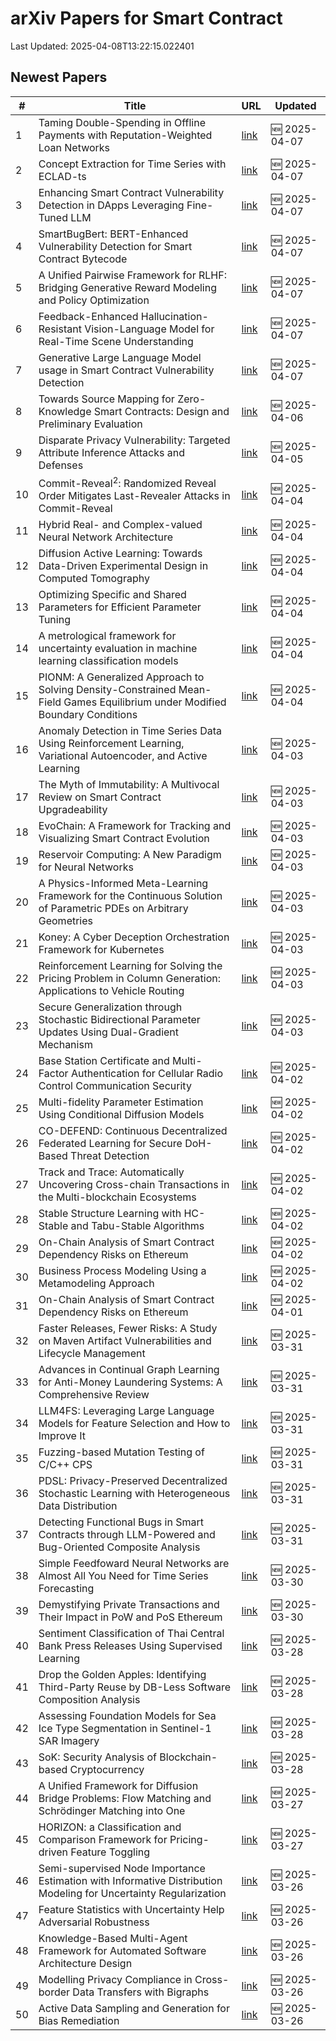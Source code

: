 # arXiv Papers for Smart Contract

Last Updated: 2025-04-08T13:22:15.022401

## Newest Papers

|\#|Title|URL|Updated|
|---|---|---|---|
|1|Taming Double-Spending in Offline Payments with Reputation-Weighted Loan Networks|[link](http://arxiv.org/abs/2504.05143v1)|🆕 2025-04-07|
|2|Concept Extraction for Time Series with ECLAD-ts|[link](http://arxiv.org/abs/2504.05024v1)|🆕 2025-04-07|
|3|Enhancing Smart Contract Vulnerability Detection in DApps Leveraging Fine-Tuned LLM|[link](http://arxiv.org/abs/2504.05006v1)|🆕 2025-04-07|
|4|SmartBugBert: BERT-Enhanced Vulnerability Detection for Smart Contract Bytecode|[link](http://arxiv.org/abs/2504.05002v1)|🆕 2025-04-07|
|5|A Unified Pairwise Framework for RLHF: Bridging Generative Reward Modeling and Policy Optimization|[link](http://arxiv.org/abs/2504.04950v1)|🆕 2025-04-07|
|6|Feedback-Enhanced Hallucination-Resistant Vision-Language Model for Real-Time Scene Understanding|[link](http://arxiv.org/abs/2504.04772v1)|🆕 2025-04-07|
|7|Generative Large Language Model usage in Smart Contract Vulnerability Detection|[link](http://arxiv.org/abs/2504.04685v1)|🆕 2025-04-07|
|8|Towards Source Mapping for Zero-Knowledge Smart Contracts: Design and Preliminary Evaluation|[link](http://arxiv.org/abs/2504.04322v1)|🆕 2025-04-06|
|9|Disparate Privacy Vulnerability: Targeted Attribute Inference Attacks and Defenses|[link](http://arxiv.org/abs/2504.04033v1)|🆕 2025-04-05|
|10|Commit-Reveal$^2$: Randomized Reveal Order Mitigates Last-Revealer Attacks in Commit-Reveal|[link](http://arxiv.org/abs/2504.03936v1)|🆕 2025-04-04|
|11|Hybrid Real- and Complex-valued Neural Network Architecture|[link](http://arxiv.org/abs/2504.03497v1)|🆕 2025-04-04|
|12|Diffusion Active Learning: Towards Data-Driven Experimental Design in Computed Tomography|[link](http://arxiv.org/abs/2504.03491v1)|🆕 2025-04-04|
|13|Optimizing Specific and Shared Parameters for Efficient Parameter Tuning|[link](http://arxiv.org/abs/2504.03450v1)|🆕 2025-04-04|
|14|A metrological framework for uncertainty evaluation in machine learning classification models|[link](http://arxiv.org/abs/2504.03359v1)|🆕 2025-04-04|
|15|PIONM: A Generalized Approach to Solving Density-Constrained Mean-Field Games Equilibrium under Modified Boundary Conditions|[link](http://arxiv.org/abs/2504.03209v1)|🆕 2025-04-04|
|16|Anomaly Detection in Time Series Data Using Reinforcement Learning, Variational Autoencoder, and Active Learning|[link](http://arxiv.org/abs/2504.02999v1)|🆕 2025-04-03|
|17|The Myth of Immutability: A Multivocal Review on Smart Contract Upgradeability|[link](http://arxiv.org/abs/2504.02719v1)|🆕 2025-04-03|
|18|EvoChain: A Framework for Tracking and Visualizing Smart Contract Evolution|[link](http://arxiv.org/abs/2504.02704v1)|🆕 2025-04-03|
|19|Reservoir Computing: A New Paradigm for Neural Networks|[link](http://arxiv.org/abs/2504.02639v1)|🆕 2025-04-03|
|20|A Physics-Informed Meta-Learning Framework for the Continuous Solution of Parametric PDEs on Arbitrary Geometries|[link](http://arxiv.org/abs/2504.02459v1)|🆕 2025-04-03|
|21|Koney: A Cyber Deception Orchestration Framework for Kubernetes|[link](http://arxiv.org/abs/2504.02431v1)|🆕 2025-04-03|
|22|Reinforcement Learning for Solving the Pricing Problem in Column Generation: Applications to Vehicle Routing|[link](http://arxiv.org/abs/2504.02383v1)|🆕 2025-04-03|
|23|Secure Generalization through Stochastic Bidirectional Parameter Updates Using Dual-Gradient Mechanism|[link](http://arxiv.org/abs/2504.02213v1)|🆕 2025-04-03|
|24|Base Station Certificate and Multi-Factor Authentication for Cellular Radio Control Communication Security|[link](http://arxiv.org/abs/2504.02133v1)|🆕 2025-04-02|
|25|Multi-fidelity Parameter Estimation Using Conditional Diffusion Models|[link](http://arxiv.org/abs/2504.01894v1)|🆕 2025-04-02|
|26|CO-DEFEND: Continuous Decentralized Federated Learning for Secure DoH-Based Threat Detection|[link](http://arxiv.org/abs/2504.01882v1)|🆕 2025-04-02|
|27|Track and Trace: Automatically Uncovering Cross-chain Transactions in the Multi-blockchain Ecosystems|[link](http://arxiv.org/abs/2504.01822v1)|🆕 2025-04-02|
|28|Stable Structure Learning with HC-Stable and Tabu-Stable Algorithms|[link](http://arxiv.org/abs/2504.01740v1)|🆕 2025-04-02|
|29|On-Chain Analysis of Smart Contract Dependency Risks on Ethereum|[link](http://arxiv.org/abs/2503.19548v3)|🆕 2025-04-02|
|30|Business Process Modeling Using a Metamodeling Approach|[link](http://arxiv.org/abs/2504.01549v1)|🆕 2025-04-02|
|31|On-Chain Analysis of Smart Contract Dependency Risks on Ethereum|[link](http://arxiv.org/abs/2503.19548v2)|🆕 2025-04-01|
|32|Faster Releases, Fewer Risks: A Study on Maven Artifact Vulnerabilities and Lifecycle Management|[link](http://arxiv.org/abs/2503.24349v1)|🆕 2025-03-31|
|33|Advances in Continual Graph Learning for Anti-Money Laundering Systems: A Comprehensive Review|[link](http://arxiv.org/abs/2503.24259v1)|🆕 2025-03-31|
|34|LLM4FS: Leveraging Large Language Models for Feature Selection and How to Improve It|[link](http://arxiv.org/abs/2503.24157v1)|🆕 2025-03-31|
|35|Fuzzing-based Mutation Testing of C/C++ CPS|[link](http://arxiv.org/abs/2503.24100v1)|🆕 2025-03-31|
|36|PDSL: Privacy-Preserved Decentralized Stochastic Learning with Heterogeneous Data Distribution|[link](http://arxiv.org/abs/2503.23726v1)|🆕 2025-03-31|
|37|Detecting Functional Bugs in Smart Contracts through LLM-Powered and Bug-Oriented Composite Analysis|[link](http://arxiv.org/abs/2503.23718v1)|🆕 2025-03-31|
|38|Simple Feedfoward Neural Networks are Almost All You Need for Time Series Forecasting|[link](http://arxiv.org/abs/2503.23621v1)|🆕 2025-03-30|
|39|Demystifying Private Transactions and Their Impact in PoW and PoS Ethereum|[link](http://arxiv.org/abs/2503.23510v1)|🆕 2025-03-30|
|40|Sentiment Classification of Thai Central Bank Press Releases Using Supervised Learning|[link](http://arxiv.org/abs/2503.22629v1)|🆕 2025-03-28|
|41|Drop the Golden Apples: Identifying Third-Party Reuse by DB-Less Software Composition Analysis|[link](http://arxiv.org/abs/2503.22576v1)|🆕 2025-03-28|
|42|Assessing Foundation Models for Sea Ice Type Segmentation in Sentinel-1 SAR Imagery|[link](http://arxiv.org/abs/2503.22516v1)|🆕 2025-03-28|
|43|SoK: Security Analysis of Blockchain-based Cryptocurrency|[link](http://arxiv.org/abs/2503.22156v1)|🆕 2025-03-28|
|44|A Unified Framework for Diffusion Bridge Problems: Flow Matching and Schrödinger Matching into One|[link](http://arxiv.org/abs/2503.21756v1)|🆕 2025-03-27|
|45|HORIZON: a Classification and Comparison Framework for Pricing-driven Feature Toggling|[link](http://arxiv.org/abs/2503.21448v1)|🆕 2025-03-27|
|46|Semi-supervised Node Importance Estimation with Informative Distribution Modeling for Uncertainty Regularization|[link](http://arxiv.org/abs/2503.20697v1)|🆕 2025-03-26|
|47|Feature Statistics with Uncertainty Help Adversarial Robustness|[link](http://arxiv.org/abs/2503.20583v1)|🆕 2025-03-26|
|48|Knowledge-Based Multi-Agent Framework for Automated Software Architecture Design|[link](http://arxiv.org/abs/2503.20536v1)|🆕 2025-03-26|
|49|Modelling Privacy Compliance in Cross-border Data Transfers with Bigraphs|[link](http://arxiv.org/abs/2503.20464v1)|🆕 2025-03-26|
|50|Active Data Sampling and Generation for Bias Remediation|[link](http://arxiv.org/abs/2503.20414v1)|🆕 2025-03-26|
